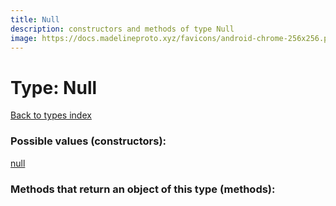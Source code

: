 ```yaml
---
title: Null
description: constructors and methods of type Null
image: https://docs.madelineproto.xyz/favicons/android-chrome-256x256.png
---
```

# Type: Null  
[Back to types index](index.md)



### Possible values (constructors):

[null](../constructors/null.md)  



### Methods that return an object of this type (methods):



